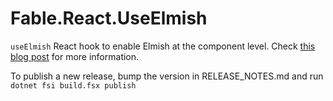 # Fable.React.UseElmish

`useElmish` React hook to enable Elmish at the component level. Check [this blog post](https://fable.io/blog/2022/2022-10-13-use-elmish.html) for more information.

To publish a new release, bump the version in RELEASE_NOTES.md and run `dotnet fsi build.fsx publish`
